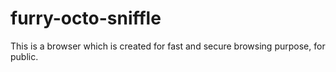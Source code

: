 # furry-octo-sniffle
This is a browser which is created for fast and secure browsing purpose, for public.
